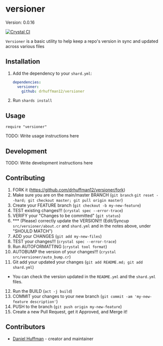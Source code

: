 # versioner

Version: 0.0.16

[![Crystal CI](https://github.com/drhuffman12/versioner/actions/workflows/crystal.yml/badge.svg)](https://github.com/drhuffman12/versioner/actions/workflows/crystal.yml)

`Versioner` is a basic utility to help keep a repo's version in sync and updated across various files

## Installation

1. Add the dependency to your `shard.yml`:

   ```yaml
   dependencies:
     versioner:
       github: drhuffman12/versioner
   ```

2. Run `shards install`

## Usage

```crystal
require "versioner"
```

TODO: Write usage instructions here

## Development

TODO: Write development instructions here

## Contributing

1. FORK it (<https://github.com/drhuffman12/versioner/fork>)
2. Make sure you are on the main/master BRANCH (`git branch`  `git reset --hard; git checkout master; git pull origin master`)
3. Create your FEATURE branch (`git checkout -b my-new-feature`)
4. TEST existing changes!!! (`crystal spec --error-trace`)
5. VERIFY your "Changes to be committed" (`git status`)
6. *** (Please) correctly update the VERSION!!! (Edit/Syncup `src/versioner/about.cr` and `shard.yml` and in the notes above, under "SHOULD MATCH")
7. ADD your CHANGES (`git add my-new-files`)
8. TEST your changes!!! (`crystal spec --error-trace`)
9. Run AUTOFORMATTING (`crystal tool format`)
10. AUTOBUMP the version of your changes!!! (`crystal src/versioner/auto_bump.cr`)
11. Git add your updated your changes (`git add README.md; git add shard.yml`)
* You can check the version updated in the `README.yml` and the `shard.yml` files.
12. Run the BUILD (`act -j build`)
13. COMMIT your changes to your new branch (`git commit -am 'my-new-feature description'`)
14. PUSH to the branch (`git push origin my-new-feature`)
15. Create a new Pull Request, get it Approved, and Merge it!

## Contributors

- [Daniel Huffman](https://github.com/drhuffman12) - creator and maintainer
